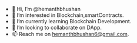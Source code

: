 - 👋 Hi, I’m @hemanthbhushan
- 👀 I’m interested in Blockchain,smartContracts.
- 🌱 I’m currently learning Blockchain Development.
- 💞️ I’m looking to collaborate on DApp.
- 📫 Reach me on hemanthbhushan6@gmail.com.

<!---
hemanthbhushan/hemanthbhushan is a ✨ special ✨ repository because its `README.md` (this file) appears on your GitHub profile.
You can click the Preview link to take a look at your changes.
--->
